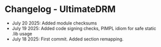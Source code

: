 # Changelog - UltimateDRM

- July 20 2025: Added module checksums  
- July 19 2025: Added code signing checks, PIMPL idiom for safe static .lib usage  
- July 18 2025: First commit. Added section remapping.  